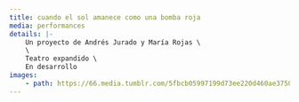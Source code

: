 ```yaml
---
title: cuando el sol amanece como una bomba roja
media: performances
details: |-
    Un proyecto de Andrés Jurado y María Rojas \
    \
    Teatro expandido \
    En desarrollo
images:
    - path: https://66.media.tumblr.com/5fbcb05997199d73ee220d460ae3750c/9ba5d0244808945a-91/s1280x1920/f85adec61990bc7ec4741739b6b9e1d7b757064d.png
---
```


